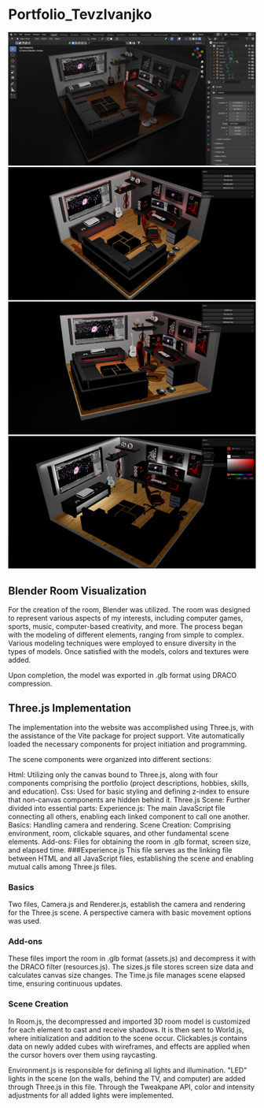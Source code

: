 # Portfolio_TevzIvanjko

![Blender room](/Examples/Blender.png)
![View1](/Examples/View1.png)
![View2](/Examples/view2.png)
![View3](/Examples/view3.png)
 
## Blender Room Visualization
For the creation of the room, Blender was utilized. The room was designed to represent various aspects of my interests, including computer games, sports, music, computer-based creativity, and more. The process began with the modeling of different elements, ranging from simple to complex. Various modeling techniques were employed to ensure diversity in the types of models. Once satisfied with the models, colors and textures were added.

Upon completion, the model was exported in .glb format using DRACO compression.

## Three.js Implementation
The implementation into the website was accomplished using Three.js, with the assistance of the Vite package for project support. Vite automatically loaded the necessary components for project initiation and programming.

The scene components were organized into different sections:

Html: Utilizing only the canvas bound to Three.js, along with four components comprising the portfolio (project descriptions, hobbies, skills, and education).
Css: Used for basic styling and defining z-index to ensure that non-canvas components are hidden behind it.
Three.js Scene: Further divided into essential parts:
Experience.js: The main JavaScript file connecting all others, enabling each linked component to call one another.
Basics: Handling camera and rendering.
Scene Creation: Comprising environment, room, clickable squares, and other fundamental scene elements.
Add-ons: Files for obtaining the room in .glb format, screen size, and elapsed time.
###Experience.js
This file serves as the linking file between HTML and all JavaScript files, establishing the scene and enabling mutual calls among Three.js files.

### Basics
Two files, Camera.js and Renderer.js, establish the camera and rendering for the Three.js scene. A perspective camera with basic movement options was used.

### Add-ons
These files import the room in .glb format (assets.js) and decompress it with the DRACO filter (resources.js). The sizes.js file stores screen size data and calculates canvas size changes. The Time.js file manages scene elapsed time, ensuring continuous updates.

### Scene Creation
In Room.js, the decompressed and imported 3D room model is customized for each element to cast and receive shadows. It is then sent to World.js, where initialization and addition to the scene occur. Clickables.js contains data on newly added cubes with wireframes, and effects are applied when the cursor hovers over them using raycasting.

Environment.js is responsible for defining all lights and illumination. "LED" lights in the scene (on the walls, behind the TV, and computer) are added through Three.js in this file. Through the Tweakpane API, color and intensity adjustments for all added lights were implemented.
